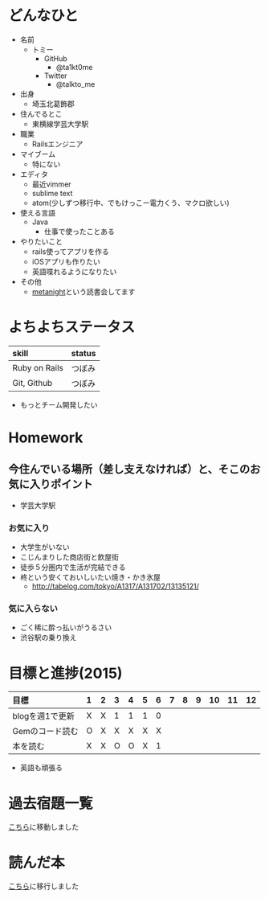 # どんなひと

* 名前
  * トミー
    * GitHub
      - @ta1kt0me
    * Twitter
      - @talkto_me
* 出身
  * 埼玉北葛飾郡
* 住んでるとこ
  * 東横線学芸大学駅
* 職業
  * Railsエンジニア
* マイブーム
  * 特にない
* エディタ
  * 最近vimmer
  * sublime text
  * atom(少しずつ移行中、でもけっこー電力くう、マクロ欲しい)
* 使える言語
  * Java
    * 仕事で使ったことある
* やりたいこと
  * rails使ってアプリを作る
  * iOSアプリも作りたい
  * 英語喋れるようになりたい
* その他
  * [metanight](http://e-g-d.doorkeeper.jp/events/17057)という読書会してます

# よちよちステータス

| skill         | status |
|:--------------|:-------|
| Ruby on Rails | つぼみ |
| Git, Github   | つぼみ |

* もっとチーム開発したい

# Homework

## 今住んでいる場所（差し支えなければ）と、そこのお気に入りポイント

- 学芸大学駅

### お気に入り

- 大学生がいない
- こじんまりした商店街と飲屋街
- 徒歩５分圏内で生活が完結できる
- 柊という安くておいしいたい焼き・かき氷屋
  - http://tabelog.com/tokyo/A1317/A131702/13135121/

### 気に入らない

- ごく稀に酔っ払いがうるさい
- 渋谷駅の乗り換え

# 目標と進捗(2015)

| 目標            | 1 | 2 | 3 | 4 | 5 | 6 | 7 | 8 | 9 | 10 | 11 | 12 |
|:----------------|:--|:--|:--|:--|:--|:--|:--|:--|:--|:---|:---|:---|
| blogを週1で更新 | X | X | 1 | 1 | 1 | 0 |   |   |   |    |    |    |
| Gemのコード読む | O | X | X | X | X | X |   |   |   |    |    |    |
| 本を読む        | X | X | O | O | X | 1 |   |   |   |    |    |    |

* 英語も頑張る

# 過去宿題一覧

[こちら](https://gist.github.com/ta1kt0me/88bfa71e45d6ff39e352)に移動しました

# 読んだ本

[こちら](https://gist.github.com/ta1kt0me/188875121e3d246aaf42)に移行しました
